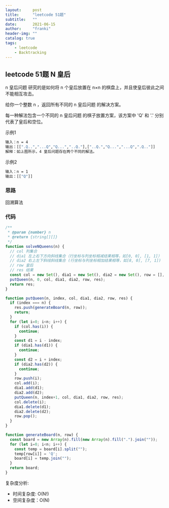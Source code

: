 ```yaml
---
layout:     post
title:      "leetcode 51题"
subtitle:   ""
date:       2021-06-15
author:     "franki"
header-img: ""
catalog: true
tags:
    - leetcode
    - Backtracking
---
```


## leetcode 51题 N 皇后

n 皇后问题 研究的是如何将 n 个皇后放置在 n×n 的棋盘上，并且使皇后彼此之间不能相互攻击。

给你一个整数 n ，返回所有不同的 n 皇后问题 的解决方案。

每一种解法包含一个不同的 n 皇后问题 的棋子放置方案，该方案中 'Q' 和 '.' 分别代表了皇后和空位。

示例1

```bash
输入：n = 4
输出：[[".Q..","...Q","Q...","..Q."],["..Q.","Q...","...Q",".Q.."]]
解释：如上图所示，4 皇后问题存在两个不同的解法。
```

示例2

```bash
输入：n = 1
输出：[["Q"]]
```

### 思路

回溯算法

### 代码

```js
/**
 * @param {number} n
 * @return {string[][]}
 */
function solveNQueens(n) {
  // col 列集合 
  // dia1 左上右下方向斜线集合（行坐标与列坐标相减结果相等，如[0, 0], [1, 1]） 
  // dia2 右上左下斜线斜线集合 (行坐标与列坐标相加结果相等，如[8, 0], [7, 1])
  // row 皇后
  // res 结果
  const col = new Set(), dia1 = new Set(), dia2 = new Set(), row = [], res = [];
  putQueen(n, 0, col, dia1, dia2, row, res);
  return res;
}

function putQueen(n, index, col, dia1, dia2, row, res) {
  if (index === n) {
    res.push(generateBoard(n, row));
    return;
  }
  for (let i=0; i<n; i++) {
    if (col.has(i)) {
      continue;
    }
    const d1 = i - index;
    if (dia1.has(d1)) {
      continue;
    }
    const d2 = i + index;
    if (dia2.has(d2)) {
      continue;
    }
    row.push(i);
    col.add(i);
    dia1.add(d1);
    dia2.add(d2);
    putQueen(n, index+1, col, dia1, dia2, row, res);
    col.delete(i);
    dia1.delete(d1);
    dia2.delete(d2);
    row.pop();
  }
}

function generateBoard(n, row) {
  const board = new Array(n).fill(new Array(n).fill(".").join(""));
  for (let i=0; i<n; i++) {
    const temp = board[i].split("");
    temp[row[i]] = 'Q';
    board[i] = temp.join("");
  }
  return board;
}
```

复杂度分析:

- 时间复杂度: O(N!)
- 空间复杂度：O(N)
